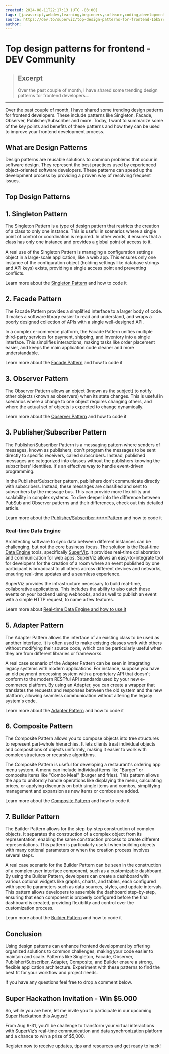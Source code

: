 ```yaml
---
created: 2024-08-11T22:17:13 (UTC -03:00)
tags: [javascript,webdev,learning,beginners,software,coding,development,engineering,inclusive,community]
source: https://dev.to/superviz/top-design-patterns-for-frontend-1bk5?context=digest
author: 
---
```


# Top design patterns for frontend - DEV Community

> ## Excerpt
> Over the past couple of month, I have shared some trending design patterns for frontend developers....

---
Over the past couple of month, I have shared some trending design patterns for frontend developers. These include patterns like Singleton, Facade, Observer, Publisher/Subscriber and more. Today, I want to summarize some of the key points and benefits of these patterns and how they can be used to improve your frontend development process.

## [](https://dev.to/superviz/top-design-patterns-for-frontend-1bk5?context=digest#what-are-design-patterns)What are Design Patterns

Design patterns are reusable solutions to common problems that occur in software design. They represent the best practices used by experienced object-oriented software developers. These patterns can speed up the development process by providing a proven way of resolving frequent issues.

## [](https://dev.to/superviz/top-design-patterns-for-frontend-1bk5?context=digest#top-design-patterns)Top Design Patterns

## [](https://dev.to/superviz/top-design-patterns-for-frontend-1bk5?context=digest#1-singleton-pattern)**1\. Singleton Pattern**

The Singleton Pattern is a type of design pattern that restricts the creation of a class to only one instance. This is useful in scenarios where a single point of control or coordination is required. In other words, it ensures that a class has only one instance and provides a global point of access to it.

A real use of the Singleton Pattern is managing a configuration settings object in a large-scale application, like a web app. This ensures only one instance of the configuration object (holding settings like database strings and API keys) exists, providing a single access point and preventing conflicts.

Learn more about the [Singleton Pattern](https://dev.to/superviz/design-pattern-1-singleton-for-frontend-developers-14p9) and how to code it

## [](https://dev.to/superviz/top-design-patterns-for-frontend-1bk5?context=digest#2-facade-pattern)**2\. Facade Pattern**

The Facade Pattern provides a simplified interface to a larger body of code. It makes a software library easier to read and understand, and wraps a poorly designed collection of APIs with a single well-designed API.

In a complex e-commerce platform, the Facade Pattern unifies multiple third-party services for payment, shipping, and inventory into a single interface. This simplifies interactions, making tasks like order placement easier, and keeps the main application code cleaner and more understandable.

Learn more about the [Facade Pattern](https://dev.to/superviz/design-pattern-2-facade-pattern-1dhl) and how to code it

## [](https://dev.to/superviz/top-design-patterns-for-frontend-1bk5?context=digest#3-observer-pattern)**3\. Observer Pattern**

The Observer Pattern allows an object (known as the subject) to notify other objects (known as observers) when its state changes. This is useful in scenarios where a change to one object requires changing others, and where the actual set of objects is expected to change dynamically.

Learn more about the [Observer Pattern](https://dev.to/superviz/design-pattern-3-observer-pattern-36eo) and how to code it

## [](https://dev.to/superviz/top-design-patterns-for-frontend-1bk5?context=digest#3-publishersubscriber-pattern)**3\. Publisher/Subscriber Pattern**

The Publisher/Subscriber Pattern is a messaging pattern where senders of messages, known as publishers, don't program the messages to be sent directly to specific receivers, called subscribers. Instead, published messages are categorized into classes without the publishers knowing the subscribers' identities. It's an effective way to handle event-driven programming.

In the Publisher/Subscriber pattern, publishers don't communicate directly with subscribers. Instead, these messages are classified and sent to subscribers by the message bus. This can provide more flexibility and scalability in complex systems. To dive deeper into the difference between PubSub and Observer patterns and their differences, check out this detailed article.

Learn more about the [Publisher/Subscriber \*\*\*\*Pattern](https://dev.to/superviz/design-pattern-4-publishersubscriber-pattern-4jg9) and how to code it

### [](https://dev.to/superviz/top-design-patterns-for-frontend-1bk5?context=digest#realtime-data-engine)Real-time Data Engine

Architecting software to sync data between different instances can be challenging, but not the core business focus. The solution is the [Real-time Data Engine](https://docs.superviz.com/sdk/presence/real-time-data-engine) tools, specifically [SuperViz](https://superviz.com/). It provides real-time collaboration and communication for web apps. SuperViz allows an easy-to-integrate tool for developers for the creation of a room where an event published by one participant is broadcast to all others across different devices and networks, ensuring real-time updates and a seamless experience.

SuperViz provides the infrastructure necessary to build real-time, collaborative applications. This includes the ability to also catch these events on your backend using webhooks, and as well to publish an event with a simple HTTP request, to name a few features.

Learn more about [Real-time Data Engine and how to use it](https://dev.to/superviz/understanding-and-implementing-event-driven-communication-in-front-end-development-e75)

## [](https://dev.to/superviz/top-design-patterns-for-frontend-1bk5?context=digest#5-adapter-pattern)**5\. Adapter Pattern**

The Adapter Pattern allows the interface of an existing class to be used as another interface. It is often used to make existing classes work with others without modifying their source code, which can be particularly useful when they are from different libraries or frameworks.

A real case scenario of the Adapter Pattern can be seen in integrating legacy systems with modern applications. For instance, suppose you have an old payment processing system with a proprietary API that doesn't conform to the modern RESTful API standards used by your new e-commerce platform. By using an Adapter, you can create a wrapper that translates the requests and responses between the old system and the new platform, allowing seamless communication without altering the legacy system's code.

Learn more about the [Adapter Pattern](https://dev.to/superviz/design-pattern-5-adapter-pattern-4gif) and how to code it

## [](https://dev.to/superviz/top-design-patterns-for-frontend-1bk5?context=digest#6-composite-pattern)6\. Composite Pattern

The Composite Pattern allows you to compose objects into tree structures to represent part-whole hierarchies. It lets clients treat individual objects and compositions of objects uniformly, making it easier to work with complex structures or recursive algorithms.

The Composite Pattern is useful for developing a restaurant's ordering app menu system. A menu can include individual items like "Burger" or composite items like "Combo Meal" (burger and fries). This pattern allows the app to uniformly handle operations like displaying the menu, calculating prices, or applying discounts on both single items and combos, simplifying management and expansion as new items or combos are added.

Learn more about the [Composite Pattern](https://dev.to/superviz/design-pattern-6-composite-pattern-2k1l) and how to code it

## [](https://dev.to/superviz/top-design-patterns-for-frontend-1bk5?context=digest#7-builder-pattern)7\. Builder Pattern

The Builder Pattern allows for the step-by-step construction of complex objects. It separates the construction of a complex object from its representation, enabling the same construction process to create different representations. This pattern is particularly useful when building objects with many optional parameters or when the creation process involves several steps.

A real case scenario for the Builder Pattern can be seen in the construction of a complex user interface component, such as a customizable dashboard. By using the Builder Pattern, developers can create a dashboard with various optional widgets like graphs, charts, and tables, each configured with specific parameters such as data sources, styles, and update intervals. This pattern allows developers to assemble the dashboard step-by-step, ensuring that each component is properly configured before the final dashboard is created, providing flexibility and control over the customization process.

Learn more about the [Builder Pattern](https://dev.to/superviz/design-pattern-7-builder-pattern-10j4) and how to code it

## [](https://dev.to/superviz/top-design-patterns-for-frontend-1bk5?context=digest#conclusion)Conclusion

Using design patterns can enhance frontend development by offering organized solutions to common challenges, making your code easier to maintain and scale. Patterns like Singleton, Facade, Observer, Publisher/Subscriber, Adapter, Composite, and Builder ensure a strong, flexible application architecture. Experiment with these patterns to find the best fit for your workflow and project needs.

If you have any questions feel free to drop a comment below.

## [](https://dev.to/superviz/top-design-patterns-for-frontend-1bk5?context=digest#super-hackathon-invitation-win-5000)Super Hackathon Invitation - Win $5.000

So, while you are here, let me invite you to participate in our upcoming [Super Hackathon this August](https://hackathon.superviz.com/)!

From Aug 9-31, you'll be challenge to transform your virtual interactions with [SuperViz](https://superviz.com/)’s real-time communication and data synchronization platform and a chance to win a prize of $5,000.

[Register now](https://hackathon.superviz.com/) to receive updates, tips and resources and get ready to hack!
